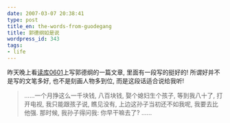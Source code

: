 ```yaml
---
date: 2007-03-07 20:38:41
type: post
title_en: the-words-from-guodegang
title: 郭德纲如是说
wordpress_id: 343
tags:
- life
---
```


昨天晚上看[读库0601](http://www.douban.com/subject/1493523/)上写郭德纲的一篇文章, 里面有一段写的挺好的! 所谓好并不是写的文笔多好, 也不是刻画人物多到位, 而是这段话适合说给我听!

> ......一个月挣这么一千块钱, 八百块钱, 娶个媳妇生个孩子, 等到我八十了, 打开电视, 我只能跟孩子说, 瞧见没有, 上边这孙子当初还不如我呢, 我要去比他强. 那时候, 我孙子得问我: 你早干嘛去了? ......






